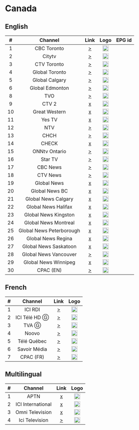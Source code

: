<h1>Canada</h1>

<h2>English</h2>

| #   | Channel         | Link  | Logo | EPG id |
|:---:|:---------------:|:-----:|:----:|:------:|
| 1   | CBC Toronto     | [>](https://bozztv.com/teleyupp1/teleup-ydcl2V1MVC/playlist.m3u8) | <img height="20" src="https://i.imgur.com/H5yEbxf.png"/> |
| 2   | Citytv          | [>](https://bozztv.com/teleyupp1/teleup-iSykLSKMFr/tracks-v1a1/mono.m3u8) | <img height="20" src="https://i.imgur.com/BlFNlHz.png"/> |
| 3   | CTV Toronto     | [>](https://bozztv.com/teleyupp1/teleup-zxsJFt6VvY/playlist.m3u8) | <img height="20" src="https://i.imgur.com/qOutOWN.png"/> |
| 4   | Global Toronto  | [>](https://d128o1k7zh3htz.cloudfront.net/out/v1/74a58360a3734f97b74ba439bc678044/index.m3u8) | <img height="20" src="https://i.imgur.com/2CxLO4H.png"/> |
| 5   | Global Calgary  | [>](https://dfmjr9irb1dl5.cloudfront.net/out/v1/454010ff309e4963a087f5802856e346/index.m3u8) | <img height="20" src="https://i.imgur.com/2CxLO4H.png"/> |
| 6   | Global Edmonton | [>](https://da7sdtkzly6qj.cloudfront.net/out/v1/b317f6c10f2e493993bd2b5314df1c7c/index_1.m3u8) | <img height="20" src="https://i.imgur.com/2CxLO4H.png"/> |
| 8   | TVO             | [>](https://bozztv.com/teleyupp1/teleup-OMZsmYVUMp/playlist.m3u8) | <img height="20" src="https://i.imgur.com/PkBPPcL.png"/> |
| 9   | CTV 2           | [x]() | <img height="20" src=""/> |
| 10  | Great Western   | [x]() | <img height="20" src=""/> |
| 11  | Yes TV          | [x]() | <img height="20" src=""/> |
| 12  | NTV             | [>](http://152.89.62.111:8080/nXyAiP3DNp/QgOuvocpGv/223012) | <img height="20" src="https://i.imgur.com/b8W3Aah.png"/> |
| 13  | CHCH            | [>](http://152.89.62.111:8080/nXyAiP3DNp/QgOuvocpGv/222841) | <img height="20" src="https://i.imgur.com/jYSXaga.png"/> |
| 14  | CHECK           | [x]() | <img height="20" src=""/> |
| 15  | ONNtv Ontario   | [>](https://onntv.vantrix.tv:443/onntv_hls/1080p/onntv_hls-HLS-1080p.m3u8) | <img height="20" src="https://i.imgur.com/zz5ST9K.png"/> |
| 16  | Star TV         | [>](http://live.canadastartv.com:1935/canadastartv/canadastartv/playlist.m3u) | <img height="20" src="https://i.imgur.com/Ap54LCC.png"/> |
| 17  | CBC News        | [>](https://cbcnewshd-f.akamaihd.net/i/cbcnews_1@8981/index_2500_av-p.m3u8) | <img height="20" src="https://i.imgur.com/1EqQGKS.png"/> |
| 18  | CTV News        | [>](https://pe-fa-lp02a.9c9media.com/live/News1Digi/p/hls/00000201/38ef78f479b07aa0/index/0c6a10a2/live/stream/h264/v1/3500000/manifest.m3u8) | <img height="20" src="https://i.imgur.com/T3oBeiX.png"/> |
| 19  | Global News     | [x](https://live.corusdigitaldev.com/groupd/live/49a91e7f-1023-430f-8d66-561055f3d0f7/live.isml/master.m3u8) | <img height="20" src="https://i.imgur.com/IpfmG93.png"/> |
| 20  | Global News BC  | [x](https://live.corusdigitaldev.com/groupa/live/48a5882b-a1ec-42d7-bfd7-6c2739e737da/live.isml/.m3u8) | <img height="20" src="https://i.imgur.com/IpfmG93.png"/> |
| 21  | Global News Calgary      | [x](https://live.corusdigitaldev.com/groupd/live/8970c668-40cd-4ca9-8c4d-25fd04f619b5/live.isml/master.m3u8) | <img height="20" src="https://i.imgur.com/IpfmG93.png"/> |
| 22  | Global News Halifax      | [x](https://live.corusdigitaldev.com/groupa/live/b60d1d57-2851-4c29-bf5c-36feed988e57/live.isml/.m3u8) | <img height="20" src="https://i.imgur.com/IpfmG93.png"/> |
| 23  | Global News Kingston     | [x](https://live.corusdigitaldev.com/groupa/live/023a9e25-f0cf-4d97-af9f-5c665b7d45b9/live.isml/.m3u8) | <img height="20" src="https://i.imgur.com/IpfmG93.png"/> |
| 24  | Global News Montreal     | [x](https://live.corusdigitaldev.com/groupa/live/6bfb7f13-9d9d-4211-9c50-fb56330e4ccd/live.isml/.m3u8) | <img height="20" src="https://i.imgur.com/IpfmG93.png"/> |
| 25  | Global News Peterborough | [x](https://live.corusdigitaldev.com/groupa/live/5eb39b64-58e8-47d2-97ca-25e8cd760b63/live.isml/.m3u8) | <img height="20" src="https://i.imgur.com/IpfmG93.png"/> |
| 26  | Global News Regina       | [x](https://live.corusdigitaldev.com/groupb/live/3062d0e3-ed4c-4f47-8482-95648250f4b8/live.isml/.m3u8) | <img height="20" src="https://i.imgur.com/IpfmG93.png"/> |
| 27  | Global News Saskatoon    | [x](https://live.corusdigitaldev.com/groupc/live/f191ef59-6c28-42ba-86d0-d47df5280249/live.isml/.m3u8) | <img height="20" src="https://i.imgur.com/IpfmG93.png"/> |
| 28  | Global News Vancouver    | [>](https://d8i9f8op7jmyk.cloudfront.net/out/v1/89a3f0453e134472a2101f6264d055ae/index.m3u8) | <img height="20" src="https://i.imgur.com/IpfmG93.png"/> |
| 29  | Global News Winnipeg     | [x](https://live.corusdigitaldev.com/groupb/live/564df695-94f9-4f27-b1b9-0a936ab01721/live.isml/.m3u8) | <img height="20" src="https://i.imgur.com/IpfmG93.png"/> |
| 30  | CPAC (EN)       | [>](https://bcsecurelivehls-i.akamaihd.net/hls/live/680602/1242843915001_1/master.m3u8) | <img height="20" src="https://i.imgur.com/AbdFD0S.png"/> |

<h2>French</h2>

| #   | Channel      | Link   | Logo |
|:---:|:------------:|:------:|:-----:
| 1   | ICI RDI      | [>](https://rcavlive.akamaized.net/hls/live/704025/xcanrdi/master.m3u8) | <img height="20" src="https://i.imgur.com/jtyrp30.png"/> |
| 2   | ICI Télé HD Ⓖ | [>](https://rcavlive.akamaized.net/hls/live/696615/xcancbft/master.m3u8) | <img height="20" src="https://i.imgur.com/HsSi3NV.png"/> |
| 3   | TVA Ⓖ       | [>](https://tvalive.akamaized.net/hls/live/2012413/tva01/master.m3u8) | <img height="20" src="https://i.imgur.com/1GR8Szn.png"/> |
| 4   | Noovo        | [>](https://pe-ak-lp04a-9c9media.akamaized.net/live/NOOVO/p/dash/00000001/f481c583dbd06b6c/manifest.mpd) | <img height="20" src="https://i.imgur.com/BL9ziSJ.png"/> |
| 5   | Télé Québec  | [>](https://bcovlive-a.akamaihd.net/575d86160eb143458d51f7ab187a4e68/us-east-1/6101674910001/playlist.m3u8) | <img height="20" src="https://i.imgur.com/8grBWK9.png"/> |
| 6   | Savoir Média | [>](https://hls.savoir.media/live/stream.m3u8) | <img height="20" src="https://i.imgur.com/pa4wOVY.png"/> |
| 7   | CPAC (FR)    | [>](https://bcsecurelivehls-i.akamaihd.net/hls/live/680604/1242843915001_3/master.m3u8) | <img height="20" src="https://i.imgur.com/AbdFD0S.png"/> |


<h2>Multilingual</h2>

| #   | Channel           | Link   | Logo |
|:---:|:-----------------:|:------:|:-----:
| 1   | APTN              | [x]() | <img height="20" src="https://i.imgur.com/S213Hyb.png"/> |
| 2   | ICI International | [x]() | <img height="20" src=""/> |
| 3   | Omni Television   | [x]() | <img height="20" src=""/> |
| 4   | Ici Television    | [>](https://ici-i.akamaihd.net/hls/live/873426/ICI-Live-Stream/master.m3u8) | <img height="20" src="https://i.imgur.com/Z1b2TJD.png"/> |

